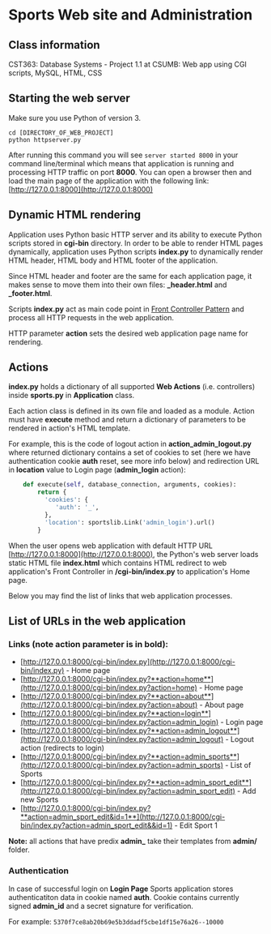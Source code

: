 # Sports Web site and Administration

## Class information
CST363: Database Systems - Project 1.1  at CSUMB: Web app using CGI scripts, MySQL, HTML, CSS

## Starting the web server
Make sure you use Python of version 3.
```shell
cd [DIRECTORY_OF_WEB_PROJECT]
python httpserver.py
```

After running this command you will see `server started 8000` in your command line/terminal which means that application is running and processing HTTP traffic on port **8000**.
You can open a browser then and load the main page of the application with the following link: [http://127.0.0.1:8000](http://127.0.0.1:8000)

## Dynamic HTML rendering
Application uses Python basic HTTP server and its ability to execute Python scripts stored in **cgi-bin** directory. 
In order to be able to render HTML pages dynamically, application uses Python scripts **index.py** to dynamically render HTML header, HTML body and HTML footer of the application.

Since HTML header and footer are the same for each application page, it makes sense to move them into their own files: **_header.html** and **_footer.html**.

Scripts **index.py** act as main code point in [Front Controller Pattern](https://en.wikipedia.org/wiki/Front_controller) and process all HTTP requests in the web application.

HTTP parameter **action** sets the desired web application page name for rendering.

## Actions
**index.py** holds a dictionary of all supported **Web Actions** (i.e. controllers) inside **sports.py** in **Application** class. 

Each action class is defined in its own file and loaded as a module. Action must have **execute** method and return a dictionary of parameters to be rendered in action's HTML template.

For example, this is the code of logout action in **action_admin_logout.py** where returned dictionary contains a set of cookies to set (here we have authentication cookie **auth** reset, see more info below) and redirection URL in **location** value to Login page (**admin_login** action):
```Python
    def execute(self, database_connection, arguments, cookies):
        return {
          'cookies': {
             'auth': '_',
          },
          'location': sportslib.Link('admin_login').url()
        }
```


When the user opens web application with default HTTP URL [http://127.0.0.1:8000](http://127.0.0.1:8000), the Python's web server loads static HTML file **index.html** which contains HTML redirect to web application's Front Controller in **/cgi-bin/index.py** to application's Home page.

Below you may find the list of links that web application processes.

## List of URLs in the web application

### Links (note action parameter is in bold):

* [http://127.0.0.1:8000/cgi-bin/index.py](http://127.0.0.1:8000/cgi-bin/index.py) - Home page
* [http://127.0.0.1:8000/cgi-bin/index.py?**action=home**](http://127.0.0.1:8000/cgi-bin/index.py?action=home) - Home page
* [http://127.0.0.1:8000/cgi-bin/index.py?**action=about**](http://127.0.0.1:8000/cgi-bin/index.py?action=about) - About page
* [http://127.0.0.1:8000/cgi-bin/index.py?**action=login**](http://127.0.0.1:8000/cgi-bin/index.py?action=admin_login) - Login page
* [http://127.0.0.1:8000/cgi-bin/index.py?**action=admin_logout**](http://127.0.0.1:8000/cgi-bin/index.py?action=admin_logout) - Logout action (redirects to login)
* [http://127.0.0.1:8000/cgi-bin/index.py?**action=admin_sports**](http://127.0.0.1:8000/cgi-bin/index.py?action=admin_sports) - List of Sports
* [http://127.0.0.1:8000/cgi-bin/index.py?**action=admin_sport_edit**](http://127.0.0.1:8000/cgi-bin/index.py?action=admin_sport_edit) - Add new Sports
* [http://127.0.0.1:8000/cgi-bin/index.py?**action=admin_sport_edit&id=1**](http://127.0.0.1:8000/cgi-bin/index.py?action=admin_sport_edit&&id=1) - Edit Sport 1

**Note:** all actions that have predix **admin_** take their templates from **admin/** folder.

### Authentication

In case of successful login on **Login Page** Sports application stores authenticatiton data in cookie named **auth**. Cookie contains currently signed **admin_id** and a secret signature for verification.

For example:
`5370f7ce8ab20b69e5b3ddadf5cbe1df15e76a26--10000`

